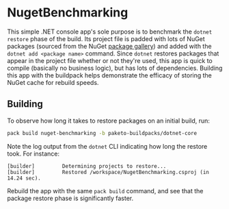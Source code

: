 # NugetBenchmarking

This simple .NET console app's sole purpose is to benchmark the `dotnet
restore` phase of the build. Its project file is padded with lots of NuGet
packages (sourced from the NuGet [package gallery](https://www.nuget.org/)) and
added with the `dotnet add <package name>` command. Since `dotnet` restores
packages that appear in the project file whether or not they're used, this app
is quick to compile (basically no business logic), but has lots of
dependencies. Building this app with the buildpack helps demonstrate
the efficacy of storing the NuGet cache for rebuild speeds.

## Building
To observe how long it takes to restore packages on an initial build, run:
```bash
pack build nuget-benchmarking -b paketo-buildpacks/dotnet-core
```
Note the log output from the `dotnet` CLI indicating how long the restore took. For instance:
```
[builder]         Determining projects to restore...
[builder]         Restored /workspace/NugetBenchmarking.csproj (in 14.24 sec).
```

Rebuild the app with the same `pack build` command, and see that the package restore phase
is significantly faster.

